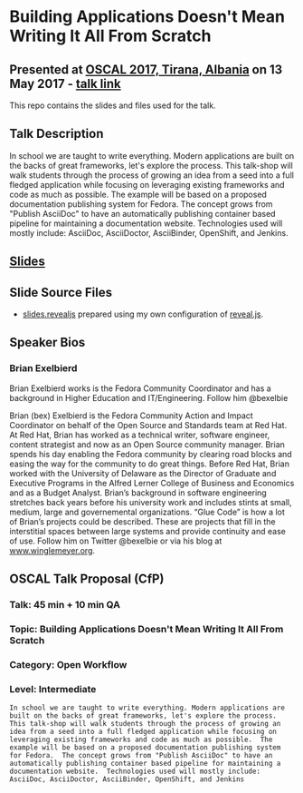 #  Building Applications Doesn't Mean Writing It All From Scratch

## Presented at [OSCAL 2017, Tirana, Albania](ihttps://oscal.openlabs.cc/) on 13 May 2017 - [talk link](https://eventyay.com/e/ecc2001a/sessions/)

This repo contains the slides and files used for the talk.

## Talk Description

In school we are taught to write everything. Modern applications are built on the backs of great frameworks, let's explore the process.  This talk-shop will walk students through the process of growing an idea from a seed into a full fledged application while focusing on leveraging existing frameworks and code as much as possible.  The example will be based on a proposed documentation publishing system for Fedora.  The concept grows from "Publish AsciiDoc" to have an automatically publishing container based pipeline for maintaining a documentation website.  Technologies used will mostly include: AsciiDoc, AsciiDoctor, AsciiBinder, OpenShift, and Jenkins.

## [Slides](http://www.winglemeyer.org/bexelbie-talks-demos/OSCAL.2017.Dont.Write.It.All)

## Slide Source Files

* [slides.revealjs](slides.revealjs) prepared using my own configuration of [reveal.js](../tools/README.md).

## Speaker Bios

### Brian Exelbierd

Brian Exelbierd works is the Fedora Community Coordinator and has a background in Higher Education and IT/Engineering. Follow him @bexelbie

Brian (bex) Exelbierd is the Fedora Community Action and Impact Coordinator on behalf of the Open Source and Standards team at Red Hat. At Red Hat, Brian has worked as a technical writer, software engineer, content strategist and now as an Open Source community manager. Brian spends his day enabling the Fedora community by clearing road blocks and easing the way for the community to do great things. Before Red Hat, Brian worked with the University of Delaware as the Director of Graduate and Executive Programs in the Alfred Lerner College of Business and Economics and as a Budget Analyst. Brian’s background in software engineering stretches back years before his university work and includes stints at small, medium, large and governemental organizations. “Glue Code” is how a lot of Brian’s projects could be described. These are projects that fill in the interstitial spaces between large systems and provide continuity and ease of use. Follow him on Twitter @bexelbie or via his blog at www.winglemeyer.org.


## OSCAL Talk Proposal (CfP)

### Talk: 45 min + 10 min QA

### Topic: Building Applications Doesn't Mean Writing It All From Scratch

### Category: Open Workflow

### Level: Intermediate

    In school we are taught to write everything. Modern applications are built on the backs of great frameworks, let's explore the process.  This talk-shop will walk students through the process of growing an idea from a seed into a full fledged application while focusing on leveraging existing frameworks and code as much as possible.  The example will be based on a proposed documentation publishing system for Fedora.  The concept grows from "Publish AsciiDoc" to have an automatically publishing container based pipeline for maintaining a documentation website.  Technologies used will mostly include: AsciiDoc, AsciiDoctor, AsciiBinder, OpenShift, and Jenkins
